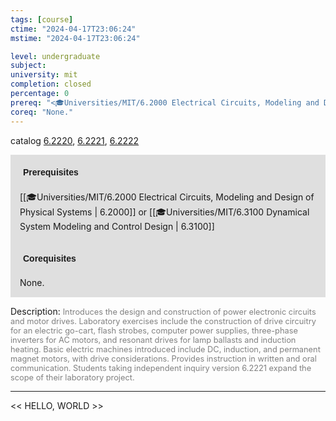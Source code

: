 ```yaml
---
tags: [course]
ctime: "2024-04-17T23:06:24"
mstime: "2024-04-17T23:06:24"

level: undergraduate
subject: 
university: mit
completion: closed
percentage: 0
prereq: "<🎓Universities/MIT/6.2000 Electrical Circuits, Modeling and Design of Physical Systems> or <🎓Universities/MIT/6.3100 Dynamical System Modeling and Control Design>"
coreq: "None."
---
```


catalog [6.2220](http://student.mit.edu/catalog/m6b.html#6.2220), [6.2221](http://student.mit.edu/catalog/m6b.html#6.2221), [6.2222](http://student.mit.edu/catalog/m6b.html#6.2222)

<span style="display: block; padding: 15px; background-color: rgb(100, 100, 100, 0.2);"><font id="m_prereq3359_0" style="display: block; font-family: Arial, sans-serif; font-weight: bold; padding: 5px">Prerequisites</font><br><span id="prereq3359_0">[[🎓Universities/MIT/6.2000 Electrical Circuits, Modeling and Design of Physical Systems | 6.2000]] or [[🎓Universities/MIT/6.3100 Dynamical System Modeling and Control Design | 6.3100]]</span></span>
<span style="display: block; padding: 15px; background-color: rgb(100, 100, 100, 0.2);"><font id="m_coreq3359_0" style="display: block; font-family: Arial, sans-serif; font-weight: bold; padding: 5px">Corequisites</font><br><span id="coreq3359_0">None.</span></span>

<font style="">Description:</font>
<font style="color: grey; font-size: 0.8rem;">Introduces the design and construction of power electronic circuits and motor drives. Laboratory exercises include the construction of drive circuitry for an electric go-cart, flash strobes, computer power supplies, three-phase inverters for AC motors, and resonant drives for lamp ballasts and induction heating. Basic electric machines introduced include DC, induction, and permanent magnet motors, with drive considerations. Provides instruction in written and oral communication. Students taking independent inquiry version 6.2221 expand the scope of their laboratory project.</font>



---

<< HELLO, WORLD >>

